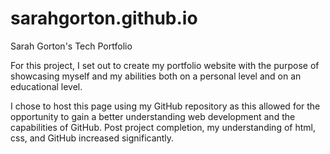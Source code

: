 # sarahgorton.github.io
<p>Sarah Gorton's Tech Portfolio </p>
<p>For this project, I set out to create my portfolio website with the purpose of showcasing 
myself and my abilities both on a personal level and on an educational level. </p>

<p>I chose to host this page using my GitHub repository as this allowed for the opportunity 
to gain a better understanding web development and the capabilities of GitHub. Post project 
completion, my understanding of html, css, and GitHub increased significantly. </p>
